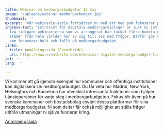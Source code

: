 ```yaml
---
title: Webinar om medborgarbudgetar 13 maj
image: "/uploads/webinar medborgarbudget.jpg"
thumbnail: ''
excerpt: 'Vår webinarie-serie fortsätter nu med ett med som fokuserar på medborgarbudgetar. '
ingress-text: 'Intresset för digitala medborgardiologer är just nu jättestort. De
  två tidigare webinarierna som vi arrangerat har lockat flera hundra deltagare och
  städer från hela världen hör av sig till oss med frågor. Därför gör vi ett webinar
  som fokuserar helt och fullt på medborgarbudgetar. '
links:
- title: Anmälningssida (Eventbride)
  url: https://www.eventbrite.com/e/webinar-digital-medborgarbudget-tickets-103318173438
ref: ''
lang: ''

---
```

Vi kommer att gå igenom exempel  hur kommuner och offentliga institutioner kan digitalisera sin medborgarbudget. Du får veta hur Madrid, New York, Helsingfors och Barcelona har utvecklat intressanta funktioner som hjälper tjänstepersoner för varje steg i medborgarbudgeten. Fokus blir även på hur svenska kommuner och bostadsbolag använt dessa plattformar för sina medborgarbudgetar. Ni som deltar får också möjlighet att ställa frågor utifrån utmaningar ni själva funderar kring.

[Anmälningssida](https://www.eventbrite.com/e/webinar-digital-medborgarbudget-tickets-103318173438 "Anmälningssida")